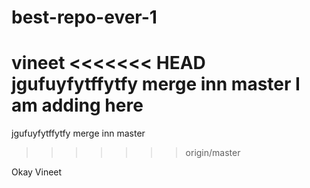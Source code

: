 

# best-repo-ever-1
vineet
<<<<<<< HEAD
jgufuyfytffytfy   merge inn master
I am adding here
=======
jgufuyfytffytfy   merge inn master
>>>>>>> origin/master

Okay Vineet

